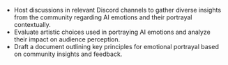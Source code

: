 - Host discussions in relevant Discord channels to gather diverse insights from the community regarding AI emotions and their portrayal contextually.
- Evaluate artistic choices used in portraying AI emotions and analyze their impact on audience perception.
- Draft a document outlining key principles for emotional portrayal based on community insights and feedback.